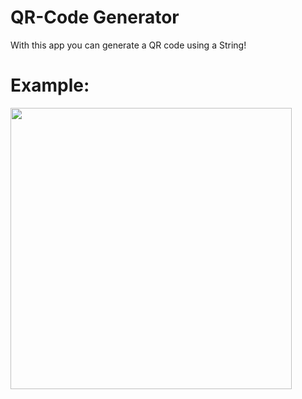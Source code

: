 # QR-Code Generator

With this app you can generate a QR code using a String!

# Example:
<img src="https://user-images.githubusercontent.com/37451620/80518051-59836000-895c-11ea-97ac-2b86afcd15b8.png" width="450">


